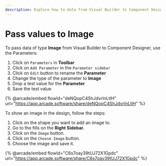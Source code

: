 ```yaml
---
description: Explore how to data from Visual Builder to Component Designer
---
```


# Pass values to Image

To pass data of type **Image** from Visual Builder to Component Designer, use the Parameters:

1. Click on `Parameters` in **Toolbar**
2. Click on `Add Parameter` in the `Parameter sidebar`
3. Click on `Edit` button to rename the **Parameter**
4. Change the type of the parameter to **Image**
5. Drop a test value for the **Parameter**
6. Save the test value

{% @arcade/embed flowId="deNQopC4ShJdvrInLtlH" url="https://app.arcade.software/share/deNQopC4ShJdvrInLtlH" %}

To show an image in the design, follow the steps:

1. Click on the shape you want to add an image to.
2. Go to the fills on the **Right Sidebar.**
3. Click on the `Image` button.
4. Click on the `Choose Image` button.
5. Choose the image and save it.

{% @arcade/embed flowId="C6s7oay39tUJ72X1Gpdc" url="https://app.arcade.software/share/C6s7oay39tUJ72X1Gpdc" %}
